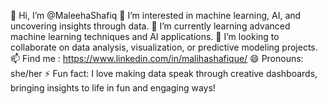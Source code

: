 👋 Hi, I’m @MaleehaShafiq
👀 I’m interested in machine learning, AI, and uncovering insights through data.
🌱 I’m currently learning advanced machine learning techniques and AI applications.
💞️ I’m looking to collaborate on data analysis, visualization, or predictive modeling projects.
📫 Find me : https://www.linkedin.com/in/malihashafique/
😄 Pronouns: she/her
⚡ Fun fact: I love making data speak through creative dashboards, bringing insights to life in fun and engaging ways!
